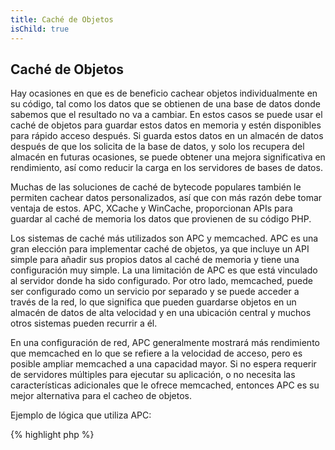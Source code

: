 ```yaml
---
title: Caché de Objetos
isChild: true
---
```


## Caché de Objetos

Hay ocasiones en que es de beneficio cachear objetos individualmente en su código, tal como los datos que se obtienen de una base de datos donde sabemos que el resultado no va a cambiar. En estos casos se puede usar el caché de objetos para guardar estos datos en memoria y estén disponibles para rápido acceso después.  Si guarda estos datos en un almacén de datos después de que los solicita de la base de datos, y solo los recupera del almacén en futuras ocasiones, se puede obtener una mejora significativa en rendimiento, así como reducir la carga en los servidores de bases de datos.

Muchas de las soluciones de caché de bytecode populares también le permiten cachear datos personalizados, así que con más razón debe tomar ventaja de estos. APC, XCache y WinCache, proporcionan APIs para guardar al caché de memoria los datos que provienen de su código PHP.

Los sistemas de caché más utilizados son APC y memcached. APC es una gran elección para implementar caché de objetos, ya que incluye un API simple para añadir sus propios datos al caché de memoria y tiene una configuración muy simple. La una limitación de APC es que está vinculado al servidor donde ha sido configurado. Por otro lado, memcached, puede ser configurado como un servicio por separado y se puede acceder a través de la red, lo que significa que pueden guardarse objetos en un almacén de datos de alta velocidad y en una ubicación central y muchos otros sistemas pueden recurrir a él.

En una configuración de red, APC generalmente mostrará más rendimiento que memcached en lo que se refiere a la velocidad de acceso, pero es posible ampliar memcached a una capacidad mayor. Si no espera requerir de servidores múltiples para ejecutar su aplicación, o no necesita las características adicionales que le ofrece memcached, entonces APC es su mejor alternativa para el cacheo de objetos.

Ejemplo de lógica que utiliza APC:

{% highlight php %}
<?php
// Verificar que los datos guardados como ‘datos_costosos’ existen en el caché
$datos = apc_fetch('datos_costosos');
if (!$datos)
{
    // Los datos no se encuentran en el caché, realiza llamada costosa y guárdala para después
    $datos = obten_datos_costosos();
    apc_store('datos_costosos', $datos);
}

print_r($datos);
{% endhighlight %}

Aprenda acerca de los sistemas de caché de objetos más populares:

* [Funciones de APC](http://php.net/manual/es/ref.apc.php)
* [Memcached](http://memcached.org/)
* [Redis](http://redis.io/)
* [XCache APIs](http://xcache.lighttpd.net/wiki/XcacheApi)
* [Funciones de WinCache](http://www.php.net/manual/es/ref.wincache.php)